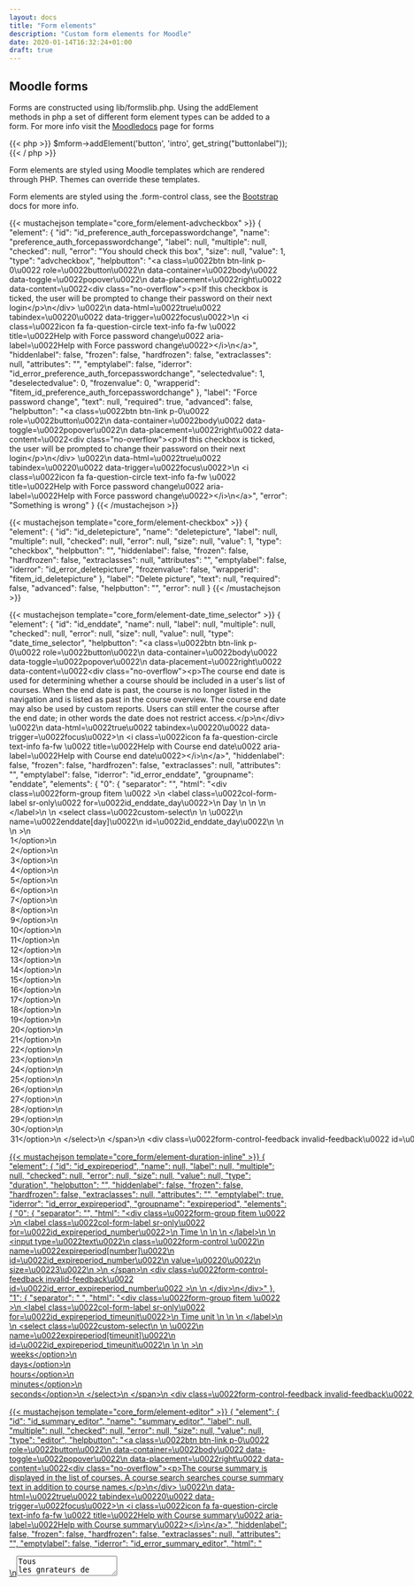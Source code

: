 ```yaml
---
layout: docs
title: "Form elements"
description: "Custom form elements for Moodle"
date: 2020-01-14T16:32:24+01:00
draft: true
---
```


## Moodle forms

Forms are constructed using lib/formslib.php. Using the addElement methods in php a set of different form element types can be added to a form. For more info visit the [Moodledocs](https://docs.moodle.org/dev/lib/formslib.php_Form_Definition) page for forms

{{< php >}}
    $mform->addElement('button', 'intro', get_string("buttonlabel"));
{{< / php >}}

Form elements are styled using Moodle templates which are rendered through PHP. Themes can override these templates.

Form elements are styled using the .form-control class, see the [Bootstrap](/bootstrap-4.3/forms/input-group/) docs for more info.

{{< mustachejson template="core_form/element-advcheckbox" >}}
{
    "element": {
        "id": "id_preference_auth_forcepasswordchange",
        "name": "preference_auth_forcepasswordchange",
        "label": null,
        "multiple": null,
        "checked": null,
        "error": "You should check this box",
        "size": null,
        "value": 1,
        "type": "advcheckbox",
        "helpbutton": "<a class=\u0022btn btn-link p-0\u0022 role=\u0022button\u0022\n    data-container=\u0022body\u0022 data-toggle=\u0022popover\u0022\n    data-placement=\u0022right\u0022 data-content=\u0022&lt;div class=&quot;no-overflow&quot;&gt;&lt;p&gt;If this checkbox is ticked, the user will be prompted to change their password on their next login&lt;\/p&gt;\n&lt;\/div&gt; \u0022\n    data-html=\u0022true\u0022 tabindex=\u00220\u0022 data-trigger=\u0022focus\u0022>\n  <i class=\u0022icon fa fa-question-circle text-info fa-fw \u0022  title=\u0022Help with Force password change\u0022 aria-label=\u0022Help with Force password change\u0022><\/i>\n<\/a>",
        "hiddenlabel": false,
        "frozen": false,
        "hardfrozen": false,
        "extraclasses": null,
        "attributes": "",
        "emptylabel": false,
        "iderror": "id_error_preference_auth_forcepasswordchange",
        "selectedvalue": 1,
        "deselectedvalue": 0,
        "frozenvalue": 0,
        "wrapperid": "fitem_id_preference_auth_forcepasswordchange"
    },
    "label": "Force password change",
    "text": null,
    "required": true,
    "advanced": false,
    "helpbutton": "<a class=\u0022btn btn-link p-0\u0022 role=\u0022button\u0022\n    data-container=\u0022body\u0022 data-toggle=\u0022popover\u0022\n    data-placement=\u0022right\u0022 data-content=\u0022&lt;div class=&quot;no-overflow&quot;&gt;&lt;p&gt;If this checkbox is ticked, the user will be prompted to change their password on their next login&lt;\/p&gt;\n&lt;\/div&gt; \u0022\n    data-html=\u0022true\u0022 tabindex=\u00220\u0022 data-trigger=\u0022focus\u0022>\n  <i class=\u0022icon fa fa-question-circle text-info fa-fw \u0022  title=\u0022Help with Force password change\u0022 aria-label=\u0022Help with Force password change\u0022><\/i>\n<\/a>",
    "error": "Something is wrong"
}
{{< /mustachejson >}}

{{< mustachejson template="core_form/element-checkbox" >}}
{
    "element": {
        "id": "id_deletepicture",
        "name": "deletepicture",
        "label": null,
        "multiple": null,
        "checked": null,
        "error": null,
        "size": null,
        "value": 1,
        "type": "checkbox",
        "helpbutton": "",
        "hiddenlabel": false,
        "frozen": false,
        "hardfrozen": false,
        "extraclasses": null,
        "attributes": "",
        "emptylabel": false,
        "iderror": "id_error_deletepicture",
        "frozenvalue": false,
        "wrapperid": "fitem_id_deletepicture"
    },
    "label": "Delete picture",
    "text": null,
    "required": false,
    "advanced": false,
    "helpbutton": "",
    "error": null
}
{{< /mustachejson >}}

{{< mustachejson template="core_form/element-date_time_selector" >}}
{
    "element": {
        "id": "id_enddate",
        "name": null,
        "label": null,
        "multiple": null,
        "checked": null,
        "error": null,
        "size": null,
        "value": null,
        "type": "date_time_selector",
        "helpbutton": "<a class=\u0022btn btn-link p-0\u0022 role=\u0022button\u0022\n    data-container=\u0022body\u0022 data-toggle=\u0022popover\u0022\n    data-placement=\u0022right\u0022 data-content=\u0022&lt;div class=&quot;no-overflow&quot;&gt;&lt;p&gt;The course end date is used for determining whether a course should be included in a user&#039;s list of courses. When the end date is past, the course is no longer listed in the navigation and is listed as past in the course overview. The course end date may also be used by custom reports. Users can still enter the course after the end date; in other words the date does not restrict access.&lt;\/p&gt;\n&lt;\/div&gt; \u0022\n    data-html=\u0022true\u0022 tabindex=\u00220\u0022 data-trigger=\u0022focus\u0022>\n  <i class=\u0022icon fa fa-question-circle text-info fa-fw \u0022  title=\u0022Help with Course end date\u0022 aria-label=\u0022Help with Course end date\u0022><\/i>\n<\/a>",
        "hiddenlabel": false,
        "frozen": false,
        "hardfrozen": false,
        "extraclasses": null,
        "attributes": "",
        "emptylabel": false,
        "iderror": "id_error_enddate",
        "groupname": "enddate",
        "elements": {
            "0": {
                "separator": "",
                "html": "<div class=\u0022form-group  fitem  \u0022 >\n    <label class=\u0022col-form-label sr-only\u0022 for=\u0022id_enddate_day\u0022>\n        Day \n        \n        \n    <\/label>\n    <span data-fieldtype=\u0022select\u0022>\n    <select class=\u0022custom-select\n                   \n                   \u0022\n        name=\u0022enddate[day]\u0022\n        id=\u0022id_enddate_day\u0022\n        \n        \n         >\n        <option value=\u00221\u0022   >1<\/option>\n        <option value=\u00222\u0022   >2<\/option>\n        <option value=\u00223\u0022   >3<\/option>\n        <option value=\u00224\u0022   >4<\/option>\n        <option value=\u00225\u0022   >5<\/option>\n        <option value=\u00226\u0022   >6<\/option>\n        <option value=\u00227\u0022   >7<\/option>\n        <option value=\u00228\u0022   >8<\/option>\n        <option value=\u00229\u0022   >9<\/option>\n        <option value=\u002210\u0022   >10<\/option>\n        <option value=\u002211\u0022   >11<\/option>\n        <option value=\u002212\u0022   >12<\/option>\n        <option value=\u002213\u0022   >13<\/option>\n        <option value=\u002214\u0022   >14<\/option>\n        <option value=\u002215\u0022   >15<\/option>\n        <option value=\u002216\u0022   >16<\/option>\n        <option value=\u002217\u0022   >17<\/option>\n        <option value=\u002218\u0022   >18<\/option>\n        <option value=\u002219\u0022   >19<\/option>\n        <option value=\u002220\u0022 selected  >20<\/option>\n        <option value=\u002221\u0022   >21<\/option>\n        <option value=\u002222\u0022   >22<\/option>\n        <option value=\u002223\u0022   >23<\/option>\n        <option value=\u002224\u0022   >24<\/option>\n        <option value=\u002225\u0022   >25<\/option>\n        <option value=\u002226\u0022   >26<\/option>\n        <option value=\u002227\u0022   >27<\/option>\n        <option value=\u002228\u0022   >28<\/option>\n        <option value=\u002229\u0022   >29<\/option>\n        <option value=\u002230\u0022   >30<\/option>\n        <option value=\u002231\u0022   >31<\/option>\n    <\/select>\n    <\/span>\n    <div class=\u0022form-control-feedback invalid-feedback\u0022 id=\u0022id_error_enddate_day\u0022 >\n        \n    <\/div>\n<\/div>"
            },
            "1": {
                "separator": "&nbsp;",
                "html": "<div class=\u0022form-group  fitem  \u0022 >\n    <label class=\u0022col-form-label sr-only\u0022 for=\u0022id_enddate_month\u0022>\n        Month \n        \n        \n    <\/label>\n    <span data-fieldtype=\u0022select\u0022>\n    <select class=\u0022custom-select\n                   \n                   \u0022\n        name=\u0022enddate[month]\u0022\n        id=\u0022id_enddate_month\u0022\n        \n        \n         >\n        <option value=\u00221\u0022   >January<\/option>\n        <option value=\u00222\u0022 selected  >February<\/option>\n        <option value=\u00223\u0022   >March<\/option>\n        <option value=\u00224\u0022   >April<\/option>\n        <option value=\u00225\u0022   >May<\/option>\n        <option value=\u00226\u0022   >June<\/option>\n        <option value=\u00227\u0022   >July<\/option>\n        <option value=\u00228\u0022   >August<\/option>\n        <option value=\u00229\u0022   >September<\/option>\n        <option value=\u002210\u0022   >October<\/option>\n        <option value=\u002211\u0022   >November<\/option>\n        <option value=\u002212\u0022   >December<\/option>\n    <\/select>\n    <\/span>\n    <div class=\u0022form-control-feedback invalid-feedback\u0022 id=\u0022id_error_enddate_month\u0022 >\n        \n    <\/div>\n<\/div>"
            },
            "2": {
                "separator": "&nbsp;",
                "html": "<div class=\u0022form-group  fitem  \u0022 >\n    <label class=\u0022col-form-label sr-only\u0022 for=\u0022id_enddate_year\u0022>\n        Year \n        \n        \n    <\/label>\n    <span data-fieldtype=\u0022select\u0022>\n    <select class=\u0022custom-select\n                   \n                   \u0022\n        name=\u0022enddate[year]\u0022\n        id=\u0022id_enddate_year\u0022\n        \n        \n         >\n        <option value=\u00221900\u0022   >1900<\/option>\n        <option value=\u00221901\u0022   >1901<\/option>\n        <option value=\u00221902\u0022   >1902<\/option>\n        <option value=\u00221903\u0022   >1903<\/option>\n        <option value=\u00221904\u0022   >1904<\/option>\n        <option value=\u00221905\u0022   >1905<\/option>\n        <option value=\u00221906\u0022   >1906<\/option>\n        <option value=\u00221907\u0022   >1907<\/option>\n        <option value=\u00221908\u0022   >1908<\/option>\n        <option value=\u00221909\u0022   >1909<\/option>\n        <option value=\u00221910\u0022   >1910<\/option>\n        <option value=\u00221911\u0022   >1911<\/option>\n        <option value=\u00221912\u0022   >1912<\/option>\n        <option value=\u00221913\u0022   >1913<\/option>\n        <option value=\u00221914\u0022   >1914<\/option>\n        <option value=\u00221915\u0022   >1915<\/option>\n        <option value=\u00221916\u0022   >1916<\/option>\n        <option value=\u00221917\u0022   >1917<\/option>\n        <option value=\u00221918\u0022   >1918<\/option>\n        <option value=\u00221919\u0022   >1919<\/option>\n        <option value=\u00221920\u0022   >1920<\/option>\n        <option value=\u00221921\u0022   >1921<\/option>\n        <option value=\u00221922\u0022   >1922<\/option>\n        <option value=\u00221923\u0022   >1923<\/option>\n        <option value=\u00221924\u0022   >1924<\/option>\n        <option value=\u00221925\u0022   >1925<\/option>\n        <option value=\u00221926\u0022   >1926<\/option>\n        <option value=\u00221927\u0022   >1927<\/option>\n        <option value=\u00221928\u0022   >1928<\/option>\n        <option value=\u00221929\u0022   >1929<\/option>\n        <option value=\u00221930\u0022   >1930<\/option>\n        <option value=\u00221931\u0022   >1931<\/option>\n        <option value=\u00221932\u0022   >1932<\/option>\n        <option value=\u00221933\u0022   >1933<\/option>\n        <option value=\u00221934\u0022   >1934<\/option>\n        <option value=\u00221935\u0022   >1935<\/option>\n        <option value=\u00221936\u0022   >1936<\/option>\n        <option value=\u00221937\u0022   >1937<\/option>\n        <option value=\u00221938\u0022   >1938<\/option>\n        <option value=\u00221939\u0022   >1939<\/option>\n        <option value=\u00221940\u0022   >1940<\/option>\n        <option value=\u00221941\u0022   >1941<\/option>\n        <option value=\u00221942\u0022   >1942<\/option>\n        <option value=\u00221943\u0022   >1943<\/option>\n        <option value=\u00221944\u0022   >1944<\/option>\n        <option value=\u00221945\u0022   >1945<\/option>\n        <option value=\u00221946\u0022   >1946<\/option>\n        <option value=\u00221947\u0022   >1947<\/option>\n        <option value=\u00221948\u0022   >1948<\/option>\n        <option value=\u00221949\u0022   >1949<\/option>\n        <option value=\u00221950\u0022   >1950<\/option>\n        <option value=\u00221951\u0022   >1951<\/option>\n        <option value=\u00221952\u0022   >1952<\/option>\n        <option value=\u00221953\u0022   >1953<\/option>\n        <option value=\u00221954\u0022   >1954<\/option>\n        <option value=\u00221955\u0022   >1955<\/option>\n        <option value=\u00221956\u0022   >1956<\/option>\n        <option value=\u00221957\u0022   >1957<\/option>\n        <option value=\u00221958\u0022   >1958<\/option>\n        <option value=\u00221959\u0022   >1959<\/option>\n        <option value=\u00221960\u0022   >1960<\/option>\n        <option value=\u00221961\u0022   >1961<\/option>\n        <option value=\u00221962\u0022   >1962<\/option>\n        <option value=\u00221963\u0022   >1963<\/option>\n        <option value=\u00221964\u0022   >1964<\/option>\n        <option value=\u00221965\u0022   >1965<\/option>\n        <option value=\u00221966\u0022   >1966<\/option>\n        <option value=\u00221967\u0022   >1967<\/option>\n        <option value=\u00221968\u0022   >1968<\/option>\n        <option value=\u00221969\u0022   >1969<\/option>\n        <option value=\u00221970\u0022   >1970<\/option>\n        <option value=\u00221971\u0022   >1971<\/option>\n        <option value=\u00221972\u0022   >1972<\/option>\n        <option value=\u00221973\u0022   >1973<\/option>\n        <option value=\u00221974\u0022   >1974<\/option>\n        <option value=\u00221975\u0022   >1975<\/option>\n        <option value=\u00221976\u0022   >1976<\/option>\n        <option value=\u00221977\u0022   >1977<\/option>\n        <option value=\u00221978\u0022   >1978<\/option>\n        <option value=\u00221979\u0022   >1979<\/option>\n        <option value=\u00221980\u0022   >1980<\/option>\n        <option value=\u00221981\u0022   >1981<\/option>\n        <option value=\u00221982\u0022   >1982<\/option>\n        <option value=\u00221983\u0022   >1983<\/option>\n        <option value=\u00221984\u0022   >1984<\/option>\n        <option value=\u00221985\u0022   >1985<\/option>\n        <option value=\u00221986\u0022   >1986<\/option>\n        <option value=\u00221987\u0022   >1987<\/option>\n        <option value=\u00221988\u0022   >1988<\/option>\n        <option value=\u00221989\u0022   >1989<\/option>\n        <option value=\u00221990\u0022   >1990<\/option>\n        <option value=\u00221991\u0022   >1991<\/option>\n        <option value=\u00221992\u0022   >1992<\/option>\n        <option value=\u00221993\u0022   >1993<\/option>\n        <option value=\u00221994\u0022   >1994<\/option>\n        <option value=\u00221995\u0022   >1995<\/option>\n        <option value=\u00221996\u0022   >1996<\/option>\n        <option value=\u00221997\u0022   >1997<\/option>\n        <option value=\u00221998\u0022   >1998<\/option>\n        <option value=\u00221999\u0022   >1999<\/option>\n        <option value=\u00222000\u0022   >2000<\/option>\n        <option value=\u00222001\u0022   >2001<\/option>\n        <option value=\u00222002\u0022   >2002<\/option>\n        <option value=\u00222003\u0022   >2003<\/option>\n        <option value=\u00222004\u0022   >2004<\/option>\n        <option value=\u00222005\u0022   >2005<\/option>\n        <option value=\u00222006\u0022   >2006<\/option>\n        <option value=\u00222007\u0022   >2007<\/option>\n        <option value=\u00222008\u0022   >2008<\/option>\n        <option value=\u00222009\u0022   >2009<\/option>\n        <option value=\u00222010\u0022   >2010<\/option>\n        <option value=\u00222011\u0022   >2011<\/option>\n        <option value=\u00222012\u0022   >2012<\/option>\n        <option value=\u00222013\u0022   >2013<\/option>\n        <option value=\u00222014\u0022   >2014<\/option>\n        <option value=\u00222015\u0022   >2015<\/option>\n        <option value=\u00222016\u0022   >2016<\/option>\n        <option value=\u00222017\u0022   >2017<\/option>\n        <option value=\u00222018\u0022   >2018<\/option>\n        <option value=\u00222019\u0022   >2019<\/option>\n        <option value=\u00222020\u0022 selected  >2020<\/option>\n        <option value=\u00222021\u0022   >2021<\/option>\n        <option value=\u00222022\u0022   >2022<\/option>\n        <option value=\u00222023\u0022   >2023<\/option>\n        <option value=\u00222024\u0022   >2024<\/option>\n        <option value=\u00222025\u0022   >2025<\/option>\n        <option value=\u00222026\u0022   >2026<\/option>\n        <option value=\u00222027\u0022   >2027<\/option>\n        <option value=\u00222028\u0022   >2028<\/option>\n        <option value=\u00222029\u0022   >2029<\/option>\n        <option value=\u00222030\u0022   >2030<\/option>\n        <option value=\u00222031\u0022   >2031<\/option>\n        <option value=\u00222032\u0022   >2032<\/option>\n        <option value=\u00222033\u0022   >2033<\/option>\n        <option value=\u00222034\u0022   >2034<\/option>\n        <option value=\u00222035\u0022   >2035<\/option>\n        <option value=\u00222036\u0022   >2036<\/option>\n        <option value=\u00222037\u0022   >2037<\/option>\n        <option value=\u00222038\u0022   >2038<\/option>\n        <option value=\u00222039\u0022   >2039<\/option>\n        <option value=\u00222040\u0022   >2040<\/option>\n        <option value=\u00222041\u0022   >2041<\/option>\n        <option value=\u00222042\u0022   >2042<\/option>\n        <option value=\u00222043\u0022   >2043<\/option>\n        <option value=\u00222044\u0022   >2044<\/option>\n        <option value=\u00222045\u0022   >2045<\/option>\n        <option value=\u00222046\u0022   >2046<\/option>\n        <option value=\u00222047\u0022   >2047<\/option>\n        <option value=\u00222048\u0022   >2048<\/option>\n        <option value=\u00222049\u0022   >2049<\/option>\n        <option value=\u00222050\u0022   >2050<\/option>\n    <\/select>\n    <\/span>\n    <div class=\u0022form-control-feedback invalid-feedback\u0022 id=\u0022id_error_enddate_year\u0022 >\n        \n    <\/div>\n<\/div>"
            },
            "3": {
                "separator": "&nbsp;",
                "html": "<div class=\u0022form-group  fitem  \u0022 >\n    <label class=\u0022col-form-label sr-only\u0022 for=\u0022id_enddate_hour\u0022>\n        Hour \n        \n        \n    <\/label>\n    <span data-fieldtype=\u0022select\u0022>\n    <select class=\u0022custom-select\n                   \n                   \u0022\n        name=\u0022enddate[hour]\u0022\n        id=\u0022id_enddate_hour\u0022\n        \n        \n         >\n        <option value=\u00220\u0022   >00<\/option>\n        <option value=\u00221\u0022   >01<\/option>\n        <option value=\u00222\u0022   >02<\/option>\n        <option value=\u00223\u0022   >03<\/option>\n        <option value=\u00224\u0022   >04<\/option>\n        <option value=\u00225\u0022   >05<\/option>\n        <option value=\u00226\u0022   >06<\/option>\n        <option value=\u00227\u0022   >07<\/option>\n        <option value=\u00228\u0022   >08<\/option>\n        <option value=\u00229\u0022   >09<\/option>\n        <option value=\u002210\u0022 selected  >10<\/option>\n        <option value=\u002211\u0022   >11<\/option>\n        <option value=\u002212\u0022   >12<\/option>\n        <option value=\u002213\u0022   >13<\/option>\n        <option value=\u002214\u0022   >14<\/option>\n        <option value=\u002215\u0022   >15<\/option>\n        <option value=\u002216\u0022   >16<\/option>\n        <option value=\u002217\u0022   >17<\/option>\n        <option value=\u002218\u0022   >18<\/option>\n        <option value=\u002219\u0022   >19<\/option>\n        <option value=\u002220\u0022   >20<\/option>\n        <option value=\u002221\u0022   >21<\/option>\n        <option value=\u002222\u0022   >22<\/option>\n        <option value=\u002223\u0022   >23<\/option>\n    <\/select>\n    <\/span>\n    <div class=\u0022form-control-feedback invalid-feedback\u0022 id=\u0022id_error_enddate_hour\u0022 >\n        \n    <\/div>\n<\/div>"
            },
            "4": {
                "separator": "&nbsp;",
                "html": "<div class=\u0022form-group  fitem  \u0022 >\n    <label class=\u0022col-form-label sr-only\u0022 for=\u0022id_enddate_minute\u0022>\n        Minute \n        \n        \n    <\/label>\n    <span data-fieldtype=\u0022select\u0022>\n    <select class=\u0022custom-select\n                   \n                   \u0022\n        name=\u0022enddate[minute]\u0022\n        id=\u0022id_enddate_minute\u0022\n        \n        \n         >\n        <option value=\u00220\u0022   >00<\/option>\n        <option value=\u00221\u0022   >01<\/option>\n        <option value=\u00222\u0022   >02<\/option>\n        <option value=\u00223\u0022   >03<\/option>\n        <option value=\u00224\u0022   >04<\/option>\n        <option value=\u00225\u0022   >05<\/option>\n        <option value=\u00226\u0022   >06<\/option>\n        <option value=\u00227\u0022   >07<\/option>\n        <option value=\u00228\u0022   >08<\/option>\n        <option value=\u00229\u0022 selected  >09<\/option>\n        <option value=\u002210\u0022   >10<\/option>\n        <option value=\u002211\u0022   >11<\/option>\n        <option value=\u002212\u0022   >12<\/option>\n        <option value=\u002213\u0022   >13<\/option>\n        <option value=\u002214\u0022   >14<\/option>\n        <option value=\u002215\u0022   >15<\/option>\n        <option value=\u002216\u0022   >16<\/option>\n        <option value=\u002217\u0022   >17<\/option>\n        <option value=\u002218\u0022   >18<\/option>\n        <option value=\u002219\u0022   >19<\/option>\n        <option value=\u002220\u0022   >20<\/option>\n        <option value=\u002221\u0022   >21<\/option>\n        <option value=\u002222\u0022   >22<\/option>\n        <option value=\u002223\u0022   >23<\/option>\n        <option value=\u002224\u0022   >24<\/option>\n        <option value=\u002225\u0022   >25<\/option>\n        <option value=\u002226\u0022   >26<\/option>\n        <option value=\u002227\u0022   >27<\/option>\n        <option value=\u002228\u0022   >28<\/option>\n        <option value=\u002229\u0022   >29<\/option>\n        <option value=\u002230\u0022   >30<\/option>\n        <option value=\u002231\u0022   >31<\/option>\n        <option value=\u002232\u0022   >32<\/option>\n        <option value=\u002233\u0022   >33<\/option>\n        <option value=\u002234\u0022   >34<\/option>\n        <option value=\u002235\u0022   >35<\/option>\n        <option value=\u002236\u0022   >36<\/option>\n        <option value=\u002237\u0022   >37<\/option>\n        <option value=\u002238\u0022   >38<\/option>\n        <option value=\u002239\u0022   >39<\/option>\n        <option value=\u002240\u0022   >40<\/option>\n        <option value=\u002241\u0022   >41<\/option>\n        <option value=\u002242\u0022   >42<\/option>\n        <option value=\u002243\u0022   >43<\/option>\n        <option value=\u002244\u0022   >44<\/option>\n        <option value=\u002245\u0022   >45<\/option>\n        <option value=\u002246\u0022   >46<\/option>\n        <option value=\u002247\u0022   >47<\/option>\n        <option value=\u002248\u0022   >48<\/option>\n        <option value=\u002249\u0022   >49<\/option>\n        <option value=\u002250\u0022   >50<\/option>\n        <option value=\u002251\u0022   >51<\/option>\n        <option value=\u002252\u0022   >52<\/option>\n        <option value=\u002253\u0022   >53<\/option>\n        <option value=\u002254\u0022   >54<\/option>\n        <option value=\u002255\u0022   >55<\/option>\n        <option value=\u002256\u0022   >56<\/option>\n        <option value=\u002257\u0022   >57<\/option>\n        <option value=\u002258\u0022   >58<\/option>\n        <option value=\u002259\u0022   >59<\/option>\n    <\/select>\n    <\/span>\n    <div class=\u0022form-control-feedback invalid-feedback\u0022 id=\u0022id_error_enddate_minute\u0022 >\n        \n    <\/div>\n<\/div>"
            },
            "5": {
                "separator": "&nbsp;",
                "html": "<a class=\u0022visibleifjs\u0022 name=\u0022enddate[calendar]\u0022 href=\u0022#\u0022 id=\u0022id_enddate_calendar\u0022><i class=\u0022icon fa fa-calendar fa-fw \u0022  title=\u0022Calendar\u0022 aria-label=\u0022Calendar\u0022><\/i><\/a>"
            },
            "6": {
                "separator": "&nbsp;",
                "html": "<label class=\u0022form-check  fitem  \u0022>\n<input type=\u0022checkbox\u0022 name=\u0022enddate[enabled]\u0022 class=\u0022form-check-input \u0022\n    id=\u0022id_enddate_enabled\u0022\n        value=\u00221\u0022\n    checked\n    size=\u0022\u0022\n     >\n    Enable\n<\/label>\n\n<span class=\u0022form-control-feedback invalid-feedback\u0022 id=\u0022id_error_enddate_enabled\u0022 >\n    \n<\/span>"
            }
        },
        "wrapperid": "fitem_id_enddate"
    },
    "label": "Course end date",
    "text": "",
    "required": false,
    "advanced": false,
    "helpbutton": "<a class=\u0022btn btn-link p-0\u0022 role=\u0022button\u0022\n    data-container=\u0022body\u0022 data-toggle=\u0022popover\u0022\n    data-placement=\u0022right\u0022 data-content=\u0022&lt;div class=&quot;no-overflow&quot;&gt;&lt;p&gt;The course end date is used for determining whether a course should be included in a user&#039;s list of courses. When the end date is past, the course is no longer listed in the navigation and is listed as past in the course overview. The course end date may also be used by custom reports. Users can still enter the course after the end date; in other words the date does not restrict access.&lt;\/p&gt;\n&lt;\/div&gt; \u0022\n    data-html=\u0022true\u0022 tabindex=\u00220\u0022 data-trigger=\u0022focus\u0022>\n  <i class=\u0022icon fa fa-question-circle text-info fa-fw \u0022  title=\u0022Help with Course end date\u0022 aria-label=\u0022Help with Course end date\u0022><\/i>\n<\/a>",
    "error": null
}
{{< /mustachejson >}}

{{< mustachejson template="core_form/element-duration-inline" >}}
{
    "element": {
        "id": "id_expireperiod",
        "name": null,
        "label": null,
        "multiple": null,
        "checked": null,
        "error": null,
        "size": null,
        "value": null,
        "type": "duration",
        "helpbutton": "",
        "hiddenlabel": false,
        "frozen": false,
        "hardfrozen": false,
        "extraclasses": null,
        "attributes": "",
        "emptylabel": true,
        "iderror": "id_error_expireperiod",
        "groupname": "expireperiod",
        "elements": {
            "0": {
                "separator": "",
                "html": "<div class=\u0022form-group  fitem  \u0022 >\n    <label class=\u0022col-form-label sr-only\u0022 for=\u0022id_expireperiod_number\u0022>\n        Time \n        \n        \n    <\/label>\n    <span data-fieldtype=\u0022text\u0022>\n    <input type=\u0022text\u0022\n            class=\u0022form-control \u0022\n            name=\u0022expireperiod[number]\u0022\n            id=\u0022id_expireperiod_number\u0022\n            value=\u00220\u0022\n            size=\u00223\u0022\n            >\n    <\/span>\n    <div class=\u0022form-control-feedback invalid-feedback\u0022 id=\u0022id_error_expireperiod_number\u0022 >\n        \n    <\/div>\n<\/div>"
            },
            "1": {
                "separator": "&nbsp;",
                "html": "<div class=\u0022form-group  fitem  \u0022 >\n    <label class=\u0022col-form-label sr-only\u0022 for=\u0022id_expireperiod_timeunit\u0022>\n        Time unit \n        \n        \n    <\/label>\n    <span data-fieldtype=\u0022select\u0022>\n    <select class=\u0022custom-select\n                   \n                   \u0022\n        name=\u0022expireperiod[timeunit]\u0022\n        id=\u0022id_expireperiod_timeunit\u0022\n        \n        \n         >\n        <option value=\u0022604800\u0022   >weeks<\/option>\n        <option value=\u002286400\u0022 selected  >days<\/option>\n        <option value=\u00223600\u0022   >hours<\/option>\n        <option value=\u002260\u0022   >minutes<\/option>\n        <option value=\u00221\u0022   >seconds<\/option>\n    <\/select>\n    <\/span>\n    <div class=\u0022form-control-feedback invalid-feedback\u0022 id=\u0022id_error_expireperiod_timeunit\u0022 >\n        \n    <\/div>\n<\/div>"
            }
        },
        "wrapperid": "fitem_id_expireperiod"
    },
    "label": "",
    "text": "",
    "required": false,
    "advanced": false,
    "helpbutton": "",
    "error": ""
}
{{< /mustachejson >}}

{{< mustachejson template="core_form/element-editor" >}}
{
    "element": {
        "id": "id_summary_editor",
        "name": "summary_editor",
        "label": null,
        "multiple": null,
        "checked": null,
        "error": null,
        "size": null,
        "value": null,
        "type": "editor",
        "helpbutton": "<a class=\u0022btn btn-link p-0\u0022 role=\u0022button\u0022\n    data-container=\u0022body\u0022 data-toggle=\u0022popover\u0022\n    data-placement=\u0022right\u0022 data-content=\u0022&lt;div class=&quot;no-overflow&quot;&gt;&lt;p&gt;The course summary is displayed in the list of courses. A course search searches course summary text in addition to course names.&lt;\/p&gt;\n&lt;\/div&gt; \u0022\n    data-html=\u0022true\u0022 tabindex=\u00220\u0022 data-trigger=\u0022focus\u0022>\n  <i class=\u0022icon fa fa-question-circle text-info fa-fw \u0022  title=\u0022Help with Course summary\u0022 aria-label=\u0022Help with Course summary\u0022><\/i>\n<\/a>",
        "hiddenlabel": false,
        "frozen": false,
        "hardfrozen": false,
        "extraclasses": null,
        "attributes": "",
        "emptylabel": false,
        "iderror": "id_error_summary_editor",
        "html": "<div><div>\n<textarea id=\u0022id_summary_editor\u0022 name=\u0022summary_editor[text]\u0022 class=\u0022form-control\u0022 rows=\u002215\u0022 cols=\u002280\u0022 spellcheck=\u0022true\u0022 >Tous les gnrateurs de Lorem Ipsum sur Internet tendent  reproduire le mme extrait sans fin, ce qui fait de lipsum.com le seul vrai gnrateur de Lorem Ipsum. Iil utilise un dictionnaire de plus de 200 mots latins, en combinaison de plusieurs structures de phrases, pour gnrer un Lorem Ipsum irrprochable. Le Lorem Ipsum ainsi obtenu ne contient aucune rptition, ni ne contient des mots farfelus, ou des touches d&#039;humour.<\/textarea>\n<\/div>\n<div>\n        <select name=\u0022summary_editor[format]\u0022 id=\u0022menusummary_editorformat\u0022 class=\u0022custom-select\u0022>\n            <option value=\u00221\u0022 >HTML format<\/option>\n            <option value=\u00220\u0022 selected>Moodle auto-format<\/option>\n            <option value=\u00222\u0022 >Plain text format<\/option>\n            <option value=\u00224\u0022 >Markdown format<\/option>\n        <\/select>\n<\/div><input type=\u0022hidden\u0022 name=\u0022summary_editor[itemid]\u0022 value=\u0022420626935\u0022 \/><noscript><div><object type='text\/html' data='http:\/\/localhost:8888\/moodle\/repository\/draftfiles_manager.php?action=browse&amp;env=editor&amp;itemid=420626935&amp;subdirs=0&amp;maxbytes=0&amp;areamaxbytes=-1&amp;maxfiles=-1&amp;ctx_id=74&amp;course=16&amp;sesskey=QreNAkRt1t' height='160' width='600' style='border:1px solid #000'><\/object><\/div><\/noscript><\/div>",
        "wrapperid": "fitem_id_summary_editor"
    },
    "label": "Course summary",
    "text": "",
    "required": false,
    "advanced": false,
    "helpbutton": "<a class=\u0022btn btn-link p-0\u0022 role=\u0022button\u0022\n    data-container=\u0022body\u0022 data-toggle=\u0022popover\u0022\n    data-placement=\u0022right\u0022 data-content=\u0022&lt;div class=&quot;no-overflow&quot;&gt;&lt;p&gt;The course summary is displayed in the list of courses. A course search searches course summary text in addition to course names.&lt;\/p&gt;\n&lt;\/div&gt; \u0022\n    data-html=\u0022true\u0022 tabindex=\u00220\u0022 data-trigger=\u0022focus\u0022>\n  <i class=\u0022icon fa fa-question-circle text-info fa-fw \u0022  title=\u0022Help with Course summary\u0022 aria-label=\u0022Help with Course summary\u0022><\/i>\n<\/a>",
    "error": null
}
{{< /mustachejson >}}

{{< mustachejson template="core_form/element-filemanager" >}}
{
    "element": {
        "id": "id_overviewfiles_filemanager",
        "name": "overviewfiles_filemanager",
        "label": null,
        "multiple": null,
        "checked": null,
        "error": null,
        "size": null,
        "value": 993598308,
        "type": "filemanager",
        "helpbutton": "<a class=\u0022btn btn-link p-0\u0022 role=\u0022button\u0022\n    data-container=\u0022body\u0022 data-toggle=\u0022popover\u0022\n    data-placement=\u0022right\u0022 data-content=\u0022&lt;div class=&quot;no-overflow&quot;&gt;&lt;p&gt;The course image is displayed in the course overview on the Dashboard. Additional accepted file types and more than one file may be enabled by a site administrator. If so, these files will be displayed next to the course summary on the list of courses page.&lt;\/p&gt;\n&lt;\/div&gt; \u0022\n    data-html=\u0022true\u0022 tabindex=\u00220\u0022 data-trigger=\u0022focus\u0022>\n  <i class=\u0022icon fa fa-question-circle text-info fa-fw \u0022  title=\u0022Help with Course image\u0022 aria-label=\u0022Help with Course image\u0022><\/i>\n<\/a>",
        "hiddenlabel": false,
        "frozen": false,
        "hardfrozen": false,
        "extraclasses": null,
        "attributes": "",
        "emptylabel": false,
        "iderror": "id_error_overviewfiles_filemanager",
        "html": "<div id=\u0022filemanager-5e429b43d581d\u0022 class=\u0022filemanager w-100 fm-loading\u0022>\n    <div class=\u0022fp-restrictions\u0022>\n        <span>Maximum file size: Unlimited, maximum number of files: 1<\/span>\n        <span class=\u0022dnduploadnotsupported-message\u0022> - drag and drop not supported<a class=\u0022btn btn-link p-0\u0022 role=\u0022button\u0022\n    data-container=\u0022body\u0022 data-toggle=\u0022popover\u0022\n    data-placement=\u0022right\u0022 data-content=\u0022&lt;div class=&quot;no-overflow&quot;&gt;&lt;p&gt;If there are multiple files in the folder, the main file is the one that appears on the view page. Other files such as images or videos may be embedded in it. In filemanager the main file is indicated with a title in bold.&lt;\/p&gt;\n&lt;\/div&gt; \u0022\n    data-html=\u0022true\u0022 tabindex=\u00220\u0022 data-trigger=\u0022focus\u0022>\n  <i class=\u0022icon fa fa-question-circle text-info fa-fw \u0022  title=\u0022Help with Set main file\u0022 aria-label=\u0022Help with Set main file\u0022><\/i>\n<\/a><\/span>\n    <\/div>\n    <div class=\u0022fp-navbar bg-faded card mb-0\u0022>\n        <div class=\u0022filemanager-toolbar icon-no-spacing\u0022>\n            <div class=\u0022fp-toolbar\u0022>\n                <div class=\u0022fp-btn-add\u0022>\n                    <a role=\u0022button\u0022 title=\u0022Add...\u0022 class=\u0022btn btn-secondary btn-sm\u0022 href=\u0022#\u0022>\n                        <i class=\u0022icon fa fa-file-o fa-fw \u0022 aria-hidden=\u0022true\u0022  ><\/i>\n                    <\/a>\n                <\/div>\n                <div class=\u0022fp-btn-mkdir\u0022>\n                    <a role=\u0022button\u0022 title=\u0022Create folder\u0022 class=\u0022btn btn-secondary btn-sm\u0022 href=\u0022#\u0022>\n                        <i class=\u0022icon fa fa-folder-o fa-fw \u0022 aria-hidden=\u0022true\u0022  ><\/i>\n                    <\/a>\n                <\/div>\n                <div class=\u0022fp-btn-download\u0022>\n                    <a role=\u0022button\u0022 title=\u0022Download all\u0022 class=\u0022btn btn-secondary btn-sm\u0022 href=\u0022#\u0022>\n                        <i class=\u0022icon fa fa-download fa-fw \u0022 aria-hidden=\u0022true\u0022  ><\/i>\n                    <\/a>\n                <\/div>\n                <span class=\u0022fp-img-downloading\u0022>\n                    <span class=\u0022sr-only\u0022>Loading...<\/span>\n                    <i class=\u0022icon fa fa-circle-o-notch fa-spin fa-fw \u0022 aria-hidden=\u0022true\u0022  ><\/i>\n                <\/span>\n            <\/div>\n            <div class=\u0022fp-viewbar btn-group float-sm-right\u0022>\n                <a title=\u0022Display folder with file icons\u0022 class=\u0022fp-vb-icons btn btn-secondary btn-sm\u0022 href=\u0022#\u0022>\n                    <i class=\u0022icon fa fa-th fa-fw \u0022 aria-hidden=\u0022true\u0022  ><\/i>\n                <\/a>\n                <a title=\u0022Display folder with file details\u0022 class=\u0022fp-vb-details btn btn-secondary btn-sm\u0022 href=\u0022#\u0022>\n                    <i class=\u0022icon fa fa-list fa-fw \u0022 aria-hidden=\u0022true\u0022  ><\/i>\n                <\/a>\n                <a title=\u0022Display folder as file tree\u0022 class=\u0022fp-vb-tree btn btn-secondary btn-sm\u0022 href=\u0022#\u0022>\n                    <i class=\u0022icon fa fa-folder fa-fw \u0022 aria-hidden=\u0022true\u0022  ><\/i>\n                <\/a>\n            <\/div>\n        <\/div>\n        <div class=\u0022fp-pathbar\u0022>\n            <span class=\u0022fp-path-folder\u0022><a class=\u0022fp-path-folder-name\u0022 href=\u0022#\u0022><\/a><\/span>\n        <\/div>\n    <\/div>\n    <div class=\u0022filemanager-loading mdl-align\u0022><i class=\u0022icon fa fa-circle-o-notch fa-spin fa-fw \u0022 aria-hidden=\u0022true\u0022  ><\/i><span class=\u0022sr-only\u0022>Loading...<\/span><\/div>\n    <div class=\u0022filemanager-container card\u0022 >\n        <div class=\u0022fm-content-wrapper\u0022>\n            <div class=\u0022fp-content\u0022><\/div>\n            <div class=\u0022fm-empty-container\u0022>\n                <div class=\u0022dndupload-message\u0022>You can drag and drop files here to add them.<br\/><div class=\u0022dndupload-arrow\u0022><\/div><\/div>\n            <\/div>\n            <div class=\u0022dndupload-target\u0022>Drop files here to upload<br\/><div class=\u0022dndupload-arrow\u0022><\/div><\/div>\n            <div class=\u0022dndupload-progressbars\u0022><\/div>\n            <div class=\u0022dndupload-uploadinprogress\u0022><i class=\u0022icon fa fa-circle-o-notch fa-spin fa-fw \u0022 aria-hidden=\u0022true\u0022  ><\/i><span class=\u0022sr-only\u0022>Loading...<\/span><\/div>\n        <\/div>\n        <div class=\u0022filemanager-updating\u0022><i class=\u0022icon fa fa-circle-o-notch fa-spin fa-fw \u0022 aria-hidden=\u0022true\u0022  ><\/i><span class=\u0022sr-only\u0022>Loading...<\/span><\/div>\n    <\/div>\n<\/div><noscript><div><object type='text\/html' data='http:\/\/localhost:8888\/moodle\/repository\/draftfiles_manager.php?env=filemanager&amp;action=browse&amp;itemid=993598308&amp;subdirs=0&amp;maxbytes=-1&amp;areamaxbytes=-1&amp;maxfiles=1&amp;ctx_id=74&amp;course=16&amp;sesskey=QreNAkRt1t' height='160' width='600' style='border:1px solid #000'><\/object><\/div><\/noscript><input value=\u0022993598308\u0022 name=\u0022overviewfiles_filemanager\u0022 type=\u0022hidden\u0022 id=\u0022id_overviewfiles_filemanager\u0022 \/><p>Accepted file types:<\/p><div class=\u0022form-filetypes-descriptions w-100\u0022>\n    <ul class=\u0022list-unstyled unstyled\u0022>\n        <li>Image (GIF) <small class=\u0022text-muted muted\u0022>.gif<\/small><\/li>\n        <li>Image (JPEG) <small class=\u0022text-muted muted\u0022>.jpg<\/small><\/li>\n        <li>Image (PNG) <small class=\u0022text-muted muted\u0022>.png<\/small><\/li>\n    <\/ul>\n<\/div>",
        "wrapperid": "fitem_id_overviewfiles_filemanager"
    },
    "label": "Course image",
    "text": "",
    "required": false,
    "advanced": false,
    "helpbutton": "<a class=\u0022btn btn-link p-0\u0022 role=\u0022button\u0022\n    data-container=\u0022body\u0022 data-toggle=\u0022popover\u0022\n    data-placement=\u0022right\u0022 data-content=\u0022&lt;div class=&quot;no-overflow&quot;&gt;&lt;p&gt;The course image is displayed in the course overview on the Dashboard. Additional accepted file types and more than one file may be enabled by a site administrator. If so, these files will be displayed next to the course summary on the list of courses page.&lt;\/p&gt;\n&lt;\/div&gt; \u0022\n    data-html=\u0022true\u0022 tabindex=\u00220\u0022 data-trigger=\u0022focus\u0022>\n  <i class=\u0022icon fa fa-question-circle text-info fa-fw \u0022  title=\u0022Help with Course image\u0022 aria-label=\u0022Help with Course image\u0022><\/i>\n<\/a>",
    "error": null
}
{{< /mustachejson >}}

{{< mustachejson template="core_form/element-filepicker" >}}
{
    "element": {
        "id": "id_h5ppackage",
        "name": "h5ppackage",
        "label": null,
        "multiple": null,
        "checked": null,
        "error": null,
        "size": null,
        "value": null,
        "type": "filepicker",
        "helpbutton": "<a class=\u0022btn btn-link p-0\u0022 role=\u0022button\u0022\n    data-container=\u0022body\u0022 data-toggle=\u0022popover\u0022\n    data-placement=\u0022right\u0022 data-content=\u0022&lt;div class=&quot;no-overflow&quot;&gt;&lt;p&gt;An H5P content type is a file with an H5P or ZIP extension containing all libraries required to display the content.&lt;\/p&gt;\n&lt;\/div&gt; \u0022\n    data-html=\u0022true\u0022 tabindex=\u00220\u0022 data-trigger=\u0022focus\u0022>\n  <i class=\u0022icon fa fa-question-circle text-info fa-fw \u0022  title=\u0022Help with H5P content type\u0022 aria-label=\u0022Help with H5P content type\u0022><\/i>\n<\/a>",
        "hiddenlabel": false,
        "frozen": false,
        "hardfrozen": false,
        "extraclasses": null,
        "attributes": "",
        "emptylabel": false,
        "iderror": "id_error_h5ppackage",
        "html": "<div class=\u0022filemanager-loading mdl-align\u0022 id='filepicker-loading-5e429b52655b6'>\n<i class=\u0022icon fa fa-circle-o-notch fa-spin fa-fw \u0022  title=\u0022Loading...\u0022 aria-label=\u0022Loading...\u0022><\/i>\n<\/div>\n<div id=\u0022filepicker-wrapper-5e429b52655b6\u0022 class=\u0022mdl-left w-100\u0022 style=\u0022display:none\u0022>\n    <div>\n        <input type=\u0022button\u0022 class=\u0022btn btn-secondary fp-btn-choose\u0022 id=\u0022filepicker-button-5e429b52655b6\u0022 value=\u0022Choose a file...\u0022 name=\u0022h5ppackagechoose\u0022\/>\n        <span>  <\/span>\n    <\/div>    <div id=\u0022file_info_5e429b52655b6\u0022 class=\u0022mdl-left filepicker-filelist\u0022 style=\u0022position: relative\u0022>\n    <div class=\u0022filepicker-filename\u0022>\n        <div class=\u0022filepicker-container\u0022><div class=\u0022dndupload-message\u0022>You can drag and drop files here to add them. <br\/><div class=\u0022dndupload-arrow\u0022><\/div><\/div><\/div>\n        <div class=\u0022dndupload-progressbars\u0022><\/div>\n    <\/div>\n    <div><div class=\u0022dndupload-target\u0022>Drop files here to upload<br\/><div class=\u0022dndupload-arrow\u0022><\/div><\/div><\/div>\n    <\/div><\/div><input type=\u0022hidden\u0022 name=\u0022h5ppackage\u0022 id=\u0022id_h5ppackage\u0022 value=\u0022806938660\u0022 class=\u0022filepickerhidden\u0022\/><noscript><div><object type='text\/html' data='http:\/\/localhost:8888\/moodle\/repository\/draftfiles_manager.php?env=filepicker&amp;action=browse&amp;itemid=806938660&amp;subdirs=0&amp;maxbytes=-1&amp;maxfiles=1&amp;ctx_id=1&amp;course=1&amp;sesskey=QreNAkRt1t' height='160' width='600' style='border:1px solid #000'><\/object><\/div><\/noscript><p>Accepted file types:<\/p><div class=\u0022form-filetypes-descriptions w-100\u0022>\n    <ul class=\u0022list-unstyled unstyled\u0022>\n        <li>Archive (H5P) <small class=\u0022text-muted muted\u0022>.h5p<\/small><\/li>\n        <li>Archive (ZIP) <small class=\u0022text-muted muted\u0022>.zip<\/small><\/li>\n    <\/ul>\n<\/div>",
        "wrapperid": "fitem_id_h5ppackage"
    },
    "label": "H5P content type",
    "text": "",
    "required": true,
    "advanced": false,
    "helpbutton": "<a class=\u0022btn btn-link p-0\u0022 role=\u0022button\u0022\n    data-container=\u0022body\u0022 data-toggle=\u0022popover\u0022\n    data-placement=\u0022right\u0022 data-content=\u0022&lt;div class=&quot;no-overflow&quot;&gt;&lt;p&gt;An H5P content type is a file with an H5P or ZIP extension containing all libraries required to display the content.&lt;\/p&gt;\n&lt;\/div&gt; \u0022\n    data-html=\u0022true\u0022 tabindex=\u00220\u0022 data-trigger=\u0022focus\u0022>\n  <i class=\u0022icon fa fa-question-circle text-info fa-fw \u0022  title=\u0022Help with H5P content type\u0022 aria-label=\u0022Help with H5P content type\u0022><\/i>\n<\/a>",
    "error": null
}
{{< /mustachejson >}}

{{< mustachejson template="core_form/element-group" >}}
{
    "element": {
        "id": "fgroup_id_buttonar",
        "name": "buttonar",
        "label": null,
        "multiple": null,
        "checked": null,
        "error": null,
        "size": null,
        "value": null,
        "type": "group",
        "helpbutton": "",
        "hiddenlabel": false,
        "frozen": false,
        "hardfrozen": false,
        "extraclasses": null,
        "attributes": "",
        "emptylabel": true,
        "iderror": "fgroup_id_buttonar",
        "groupname": "buttonar",
        "elements": {
            "0": {
                "separator": "",
                "html": "<div class=\u0022form-group  fitem  form-submit\u0022 >\n    <label class=\u0022col-form-label \u0022 for=\u0022id_saveandreturn\u0022>\n         \n        \n        \n    <\/label>\n    <span data-fieldtype=\u0022submit\u0022>\n        <input type=\u0022submit\u0022\n                class=\u0022btn\n                        btn-primary\n                        \n                    \n                    \u0022\n                name=\u0022saveandreturn\u0022\n                id=\u0022id_saveandreturn\u0022\n                value=\u0022Save and return\u0022\n                 >\n    <\/span>\n    <div class=\u0022form-control-feedback invalid-feedback\u0022 id=\u0022id_error_saveandreturn\u0022 >\n        \n    <\/div>\n<\/div>"
            },
            "1": {
                "separator": " ",
                "html": "<div class=\u0022form-group  fitem  form-submit\u0022 >\n    <label class=\u0022col-form-label \u0022 for=\u0022id_saveanddisplay\u0022>\n         \n        \n        \n    <\/label>\n    <span data-fieldtype=\u0022submit\u0022>\n        <input type=\u0022submit\u0022\n                class=\u0022btn\n                        btn-primary\n                        \n                    \n                    \u0022\n                name=\u0022saveanddisplay\u0022\n                id=\u0022id_saveanddisplay\u0022\n                value=\u0022Save and display\u0022\n                 >\n    <\/span>\n    <div class=\u0022form-control-feedback invalid-feedback\u0022 id=\u0022id_error_saveanddisplay\u0022 >\n        \n    <\/div>\n<\/div>"
            },
            "2": {
                "separator": " ",
                "html": "<div class=\u0022form-group  fitem   btn-cancel\u0022 >\n    <label class=\u0022col-form-label \u0022 for=\u0022id_cancel\u0022>\n         \n        \n        \n    <\/label>\n    <span data-fieldtype=\u0022submit\u0022>\n        <input type=\u0022submit\u0022\n                class=\u0022btn\n                        \n                        btn-secondary\n                    \n                    \u0022\n                name=\u0022cancel\u0022\n                id=\u0022id_cancel\u0022\n                value=\u0022Cancel\u0022\n                data-skip-validation=\u00221\u0022 data-cancel=\u00221\u0022 onclick=\u0022skipClientValidation = true; return true;\u0022 >\n    <\/span>\n    <div class=\u0022form-control-feedback invalid-feedback\u0022 id=\u0022id_error_cancel\u0022 >\n        \n    <\/div>\n<\/div>"
            }
        },
        "wrapperid": "fgroup_id_buttonar"
    },
    "label": "",
    "text": "",
    "required": false,
    "advanced": false,
    "helpbutton": "",
    "error": null
}
{{< /mustachejson >}}

{{< mustachejson template="core_form/element-passwordunmask" >}}
{
    "element": {
        "id": "id_newpassword",
        "name": "newpassword",
        "label": null,
        "multiple": null,
        "checked": null,
        "error": null,
        "size": "20",
        "value": null,
        "type": "passwordunmask",
        "helpbutton": "<a class=\u0022btn btn-link p-0\u0022 role=\u0022button\u0022\n    data-container=\u0022body\u0022 data-toggle=\u0022popover\u0022\n    data-placement=\u0022right\u0022 data-content=\u0022&lt;div class=&quot;no-overflow&quot;&gt;&lt;p&gt;Enter a new password or leave blank to keep current password.&lt;\/p&gt;\n&lt;\/div&gt; \u0022\n    data-html=\u0022true\u0022 tabindex=\u00220\u0022 data-trigger=\u0022focus\u0022>\n  <i class=\u0022icon fa fa-question-circle text-info fa-fw \u0022  title=\u0022Help with New password\u0022 aria-label=\u0022Help with New password\u0022><\/i>\n<\/a>",
        "hiddenlabel": false,
        "frozen": false,
        "hardfrozen": false,
        "extraclasses": null,
        "attributes": "autocomplete=\u0022off\u0022",
        "emptylabel": false,
        "iderror": "id_error_newpassword",
        "valuechars": {},
        "wrapperid": "fitem_id_newpassword"
    },
    "label": "New password",
    "text": "",
    "required": false,
    "advanced": false,
    "helpbutton": "<a class=\u0022btn btn-link p-0\u0022 role=\u0022button\u0022\n    data-container=\u0022body\u0022 data-toggle=\u0022popover\u0022\n    data-placement=\u0022right\u0022 data-content=\u0022&lt;div class=&quot;no-overflow&quot;&gt;&lt;p&gt;Enter a new password or leave blank to keep current password.&lt;\/p&gt;\n&lt;\/div&gt; \u0022\n    data-html=\u0022true\u0022 tabindex=\u00220\u0022 data-trigger=\u0022focus\u0022>\n  <i class=\u0022icon fa fa-question-circle text-info fa-fw \u0022  title=\u0022Help with New password\u0022 aria-label=\u0022Help with New password\u0022><\/i>\n<\/a>",
    "error": null
}
{{< /mustachejson >}}

{{< mustachejson template="core_form/element-radio-inline" >}}
{
    "element": {
        "id": "id_expiry_2",
        "name": "expiry",
        "label": null,
        "multiple": null,
        "checked": null,
        "error": null,
        "size": null,
        "value": 2,
        "type": "radio",
        "helpbutton": "",
        "hiddenlabel": false,
        "frozen": false,
        "hardfrozen": false,
        "extraclasses": null,
        "attributes": "",
        "emptylabel": true,
        "iderror": "id_error_expiry_2",
        "wrapperid": "fitem_id_expiry_2"
    },
    "label": "Relative date",
    "text": "",
    "required": false,
    "advanced": false,
    "helpbutton": "",
    "error": ""
}
{{< /mustachejson >}}

{{< mustachejson template="core_form/element-select-inline" >}}
{
    "element": {
        "id": "id_enddate_minute",
        "name": "enddate[minute]",
        "label": null,
        "multiple": null,
        "checked": null,
        "error": null,
        "size": null,
        "value": null,
        "type": "select",
        "helpbutton": "",
        "hiddenlabel": true,
        "frozen": false,
        "hardfrozen": false,
        "extraclasses": null,
        "attributes": "",
        "emptylabel": false,
        "iderror": "id_error_enddate_minute",
        "options": {
            "0": {
                "text": "00",
                "value": 0,
                "selected": false,
                "disabled": false,
                "optionattributes": ""
            },
            "1": {
                "text": "01",
                "value": 1,
                "selected": false,
                "disabled": false,
                "optionattributes": ""
            },
            "2": {
                "text": "02",
                "value": 2,
                "selected": false,
                "disabled": false,
                "optionattributes": ""
            },
            "3": {
                "text": "03",
                "value": 3,
                "selected": false,
                "disabled": false,
                "optionattributes": ""
            },
            "4": {
                "text": "04",
                "value": 4,
                "selected": false,
                "disabled": false,
                "optionattributes": ""
            },
            "5": {
                "text": "05",
                "value": 5,
                "selected": false,
                "disabled": false,
                "optionattributes": ""
            },
            "6": {
                "text": "06",
                "value": 6,
                "selected": false,
                "disabled": false,
                "optionattributes": ""
            },
            "7": {
                "text": "07",
                "value": 7,
                "selected": false,
                "disabled": false,
                "optionattributes": ""
            },
            "8": {
                "text": "08",
                "value": 8,
                "selected": false,
                "disabled": false,
                "optionattributes": ""
            },
            "9": {
                "text": "09",
                "value": 9,
                "selected": true,
                "disabled": false,
                "optionattributes": ""
            },
            "10": {
                "text": "10",
                "value": 10,
                "selected": false,
                "disabled": false,
                "optionattributes": ""
            },
            "11": {
                "text": "11",
                "value": 11,
                "selected": false,
                "disabled": false,
                "optionattributes": ""
            },
            "12": {
                "text": "12",
                "value": 12,
                "selected": false,
                "disabled": false,
                "optionattributes": ""
            },
            "13": {
                "text": "13",
                "value": 13,
                "selected": false,
                "disabled": false,
                "optionattributes": ""
            },
            "14": {
                "text": "14",
                "value": 14,
                "selected": false,
                "disabled": false,
                "optionattributes": ""
            },
            "15": {
                "text": "15",
                "value": 15,
                "selected": false,
                "disabled": false,
                "optionattributes": ""
            },
            "16": {
                "text": "16",
                "value": 16,
                "selected": false,
                "disabled": false,
                "optionattributes": ""
            },
            "17": {
                "text": "17",
                "value": 17,
                "selected": false,
                "disabled": false,
                "optionattributes": ""
            },
            "18": {
                "text": "18",
                "value": 18,
                "selected": false,
                "disabled": false,
                "optionattributes": ""
            },
            "19": {
                "text": "19",
                "value": 19,
                "selected": false,
                "disabled": false,
                "optionattributes": ""
            },
            "20": {
                "text": "20",
                "value": 20,
                "selected": false,
                "disabled": false,
                "optionattributes": ""
            },
            "21": {
                "text": "21",
                "value": 21,
                "selected": false,
                "disabled": false,
                "optionattributes": ""
            },
            "22": {
                "text": "22",
                "value": 22,
                "selected": false,
                "disabled": false,
                "optionattributes": ""
            },
            "23": {
                "text": "23",
                "value": 23,
                "selected": false,
                "disabled": false,
                "optionattributes": ""
            },
            "24": {
                "text": "24",
                "value": 24,
                "selected": false,
                "disabled": false,
                "optionattributes": ""
            },
            "25": {
                "text": "25",
                "value": 25,
                "selected": false,
                "disabled": false,
                "optionattributes": ""
            },
            "26": {
                "text": "26",
                "value": 26,
                "selected": false,
                "disabled": false,
                "optionattributes": ""
            },
            "27": {
                "text": "27",
                "value": 27,
                "selected": false,
                "disabled": false,
                "optionattributes": ""
            },
            "28": {
                "text": "28",
                "value": 28,
                "selected": false,
                "disabled": false,
                "optionattributes": ""
            },
            "29": {
                "text": "29",
                "value": 29,
                "selected": false,
                "disabled": false,
                "optionattributes": ""
            },
            "30": {
                "text": "30",
                "value": 30,
                "selected": false,
                "disabled": false,
                "optionattributes": ""
            },
            "31": {
                "text": "31",
                "value": 31,
                "selected": false,
                "disabled": false,
                "optionattributes": ""
            },
            "32": {
                "text": "32",
                "value": 32,
                "selected": false,
                "disabled": false,
                "optionattributes": ""
            },
            "33": {
                "text": "33",
                "value": 33,
                "selected": false,
                "disabled": false,
                "optionattributes": ""
            },
            "34": {
                "text": "34",
                "value": 34,
                "selected": false,
                "disabled": false,
                "optionattributes": ""
            },
            "35": {
                "text": "35",
                "value": 35,
                "selected": false,
                "disabled": false,
                "optionattributes": ""
            },
            "36": {
                "text": "36",
                "value": 36,
                "selected": false,
                "disabled": false,
                "optionattributes": ""
            },
            "37": {
                "text": "37",
                "value": 37,
                "selected": false,
                "disabled": false,
                "optionattributes": ""
            },
            "38": {
                "text": "38",
                "value": 38,
                "selected": false,
                "disabled": false,
                "optionattributes": ""
            },
            "39": {
                "text": "39",
                "value": 39,
                "selected": false,
                "disabled": false,
                "optionattributes": ""
            },
            "40": {
                "text": "40",
                "value": 40,
                "selected": false,
                "disabled": false,
                "optionattributes": ""
            },
            "41": {
                "text": "41",
                "value": 41,
                "selected": false,
                "disabled": false,
                "optionattributes": ""
            },
            "42": {
                "text": "42",
                "value": 42,
                "selected": false,
                "disabled": false,
                "optionattributes": ""
            },
            "43": {
                "text": "43",
                "value": 43,
                "selected": false,
                "disabled": false,
                "optionattributes": ""
            },
            "44": {
                "text": "44",
                "value": 44,
                "selected": false,
                "disabled": false,
                "optionattributes": ""
            },
            "45": {
                "text": "45",
                "value": 45,
                "selected": false,
                "disabled": false,
                "optionattributes": ""
            },
            "46": {
                "text": "46",
                "value": 46,
                "selected": false,
                "disabled": false,
                "optionattributes": ""
            },
            "47": {
                "text": "47",
                "value": 47,
                "selected": false,
                "disabled": false,
                "optionattributes": ""
            },
            "48": {
                "text": "48",
                "value": 48,
                "selected": false,
                "disabled": false,
                "optionattributes": ""
            },
            "49": {
                "text": "49",
                "value": 49,
                "selected": false,
                "disabled": false,
                "optionattributes": ""
            },
            "50": {
                "text": "50",
                "value": 50,
                "selected": false,
                "disabled": false,
                "optionattributes": ""
            },
            "51": {
                "text": "51",
                "value": 51,
                "selected": false,
                "disabled": false,
                "optionattributes": ""
            },
            "52": {
                "text": "52",
                "value": 52,
                "selected": false,
                "disabled": false,
                "optionattributes": ""
            },
            "53": {
                "text": "53",
                "value": 53,
                "selected": false,
                "disabled": false,
                "optionattributes": ""
            },
            "54": {
                "text": "54",
                "value": 54,
                "selected": false,
                "disabled": false,
                "optionattributes": ""
            },
            "55": {
                "text": "55",
                "value": 55,
                "selected": false,
                "disabled": false,
                "optionattributes": ""
            },
            "56": {
                "text": "56",
                "value": 56,
                "selected": false,
                "disabled": false,
                "optionattributes": ""
            },
            "57": {
                "text": "57",
                "value": 57,
                "selected": false,
                "disabled": false,
                "optionattributes": ""
            },
            "58": {
                "text": "58",
                "value": 58,
                "selected": false,
                "disabled": false,
                "optionattributes": ""
            },
            "59": {
                "text": "59",
                "value": 59,
                "selected": false,
                "disabled": false,
                "optionattributes": ""
            }
        },
        "nameraw": "enddate[minute]",
        "wrapperid": "fitem_id_enddate_minute"
    },
    "label": "Minute",
    "text": "",
    "required": false,
    "advanced": false,
    "helpbutton": "",
    "error": ""
}
{{< /mustachejson >}}

{{< mustachejson template="core_form/element-select" >}}
{
    "element": {
        "id": "id_defaultgroupingid",
        "name": "defaultgroupingid",
        "label": null,
        "multiple": null,
        "checked": null,
        "error": null,
        "size": null,
        "value": null,
        "type": "select",
        "helpbutton": "",
        "hiddenlabel": false,
        "frozen": false,
        "hardfrozen": false,
        "extraclasses": null,
        "attributes": "",
        "emptylabel": false,
        "iderror": "id_error_defaultgroupingid",
        "options": {
            "0": {
                "text": "None",
                "value": 0,
                "selected": true,
                "disabled": false,
                "optionattributes": ""
            }
        },
        "nameraw": "defaultgroupingid",
        "wrapperid": "fitem_id_defaultgroupingid"
    },
    "label": "Default grouping",
    "text": "",
    "required": false,
    "advanced": false,
    "helpbutton": "",
    "error": null
}
{{< /mustachejson >}}

{{< mustachejson template="core_form/element-selectgroups" >}}
{
    "element": {
        "id": "id_auth",
        "name": "auth",
        "label": null,
        "multiple": null,
        "checked": null,
        "error": null,
        "size": null,
        "value": null,
        "type": "selectgroups",
        "helpbutton": "<a class=\u0022btn btn-link p-0\u0022 role=\u0022button\u0022\n    data-container=\u0022body\u0022 data-toggle=\u0022popover\u0022\n    data-placement=\u0022right\u0022 data-content=\u0022&lt;div class=&quot;no-overflow&quot;&gt;&lt;p&gt;This setting determines the authentication method used when the user logs in. Only enabled authentication plugins should be chosen, otherwise the user will no longer be able to log in. To block the user from logging in, select &quot;No login&quot;.&lt;\/p&gt;\n&lt;\/div&gt; \u0022\n    data-html=\u0022true\u0022 tabindex=\u00220\u0022 data-trigger=\u0022focus\u0022>\n  <i class=\u0022icon fa fa-question-circle text-info fa-fw \u0022  title=\u0022Help with Choose an authentication method\u0022 aria-label=\u0022Help with Choose an authentication method\u0022><\/i>\n<\/a>",
        "hiddenlabel": false,
        "frozen": false,
        "hardfrozen": false,
        "extraclasses": null,
        "attributes": "",
        "emptylabel": false,
        "iderror": "id_error_auth",
        "optiongroups": {
            "0": {
                "text": "Enabled",
                "options": {
                    "0": {
                        "value": "email",
                        "selected": false,
                        "text": "Email-based self-registration",
                        "disabled": false,
                        "optionattributes": ""
                    },
                    "1": {
                        "value": "manual",
                        "selected": true,
                        "text": "Manual accounts",
                        "disabled": false,
                        "optionattributes": ""
                    },
                    "2": {
                        "value": "nologin",
                        "selected": false,
                        "text": "No login",
                        "disabled": false,
                        "optionattributes": ""
                    }
                }
            },
            "1": {
                "text": "Disabled",
                "options": {
                    "0": {
                        "value": "cas",
                        "selected": false,
                        "text": "CAS server (SSO)",
                        "disabled": false,
                        "optionattributes": ""
                    },
                    "1": {
                        "value": "db",
                        "selected": false,
                        "text": "External database",
                        "disabled": false,
                        "optionattributes": ""
                    },
                    "2": {
                        "value": "ldap",
                        "selected": false,
                        "text": "LDAP server",
                        "disabled": false,
                        "optionattributes": ""
                    },
                    "3": {
                        "value": "lti",
                        "selected": false,
                        "text": "LTI",
                        "disabled": false,
                        "optionattributes": ""
                    },
                    "4": {
                        "value": "mnet",
                        "selected": false,
                        "text": "MNet authentication",
                        "disabled": false,
                        "optionattributes": ""
                    },
                    "5": {
                        "value": "none",
                        "selected": false,
                        "text": "No authentication",
                        "disabled": false,
                        "optionattributes": ""
                    },
                    "6": {
                        "value": "oauth2",
                        "selected": false,
                        "text": "OAuth 2",
                        "disabled": false,
                        "optionattributes": ""
                    },
                    "7": {
                        "value": "shibboleth",
                        "selected": false,
                        "text": "Shibboleth",
                        "disabled": false,
                        "optionattributes": ""
                    },
                    "8": {
                        "value": "webservice",
                        "selected": false,
                        "text": "Web services authentication",
                        "disabled": false,
                        "optionattributes": ""
                    }
                }
            }
        },
        "wrapperid": "fitem_id_auth"
    },
    "label": "Choose an authentication method",
    "text": "",
    "required": false,
    "advanced": false,
    "helpbutton": "<a class=\u0022btn btn-link p-0\u0022 role=\u0022button\u0022\n    data-container=\u0022body\u0022 data-toggle=\u0022popover\u0022\n    data-placement=\u0022right\u0022 data-content=\u0022&lt;div class=&quot;no-overflow&quot;&gt;&lt;p&gt;This setting determines the authentication method used when the user logs in. Only enabled authentication plugins should be chosen, otherwise the user will no longer be able to log in. To block the user from logging in, select &quot;No login&quot;.&lt;\/p&gt;\n&lt;\/div&gt; \u0022\n    data-html=\u0022true\u0022 tabindex=\u00220\u0022 data-trigger=\u0022focus\u0022>\n  <i class=\u0022icon fa fa-question-circle text-info fa-fw \u0022  title=\u0022Help with Choose an authentication method\u0022 aria-label=\u0022Help with Choose an authentication method\u0022><\/i>\n<\/a>",
    "error": null
}
{{< /mustachejson >}}

{{< mustachejson template="core_form/element-selectyesno" >}}
{
    "element": {
        "id": "id_groupmodeforce",
        "name": "groupmodeforce",
        "label": null,
        "multiple": null,
        "checked": null,
        "error": null,
        "size": null,
        "value": null,
        "type": "selectyesno",
        "helpbutton": "<a class=\u0022btn btn-link p-0\u0022 role=\u0022button\u0022\n    data-container=\u0022body\u0022 data-toggle=\u0022popover\u0022\n    data-placement=\u0022right\u0022 data-content=\u0022&lt;div class=&quot;no-overflow&quot;&gt;&lt;p&gt;If group mode is forced, then the course group mode is applied to every activity in the course. Group mode settings in each activity are then ignored.&lt;\/p&gt;\n&lt;\/div&gt; \u0022\n    data-html=\u0022true\u0022 tabindex=\u00220\u0022 data-trigger=\u0022focus\u0022>\n  <i class=\u0022icon fa fa-question-circle text-info fa-fw \u0022  title=\u0022Help with Force group mode\u0022 aria-label=\u0022Help with Force group mode\u0022><\/i>\n<\/a>",
        "hiddenlabel": false,
        "frozen": false,
        "hardfrozen": false,
        "extraclasses": null,
        "attributes": "",
        "emptylabel": false,
        "iderror": "id_error_groupmodeforce",
        "options": {
            "0": {
                "text": "No",
                "value": 0,
                "selected": true,
                "disabled": false,
                "optionattributes": ""
            },
            "1": {
                "text": "Yes",
                "value": 1,
                "selected": false,
                "disabled": false,
                "optionattributes": ""
            }
        },
        "nameraw": "groupmodeforce",
        "wrapperid": "fitem_id_groupmodeforce"
    },
    "label": "Force group mode",
    "text": "",
    "required": false,
    "advanced": false,
    "helpbutton": "<a class=\u0022btn btn-link p-0\u0022 role=\u0022button\u0022\n    data-container=\u0022body\u0022 data-toggle=\u0022popover\u0022\n    data-placement=\u0022right\u0022 data-content=\u0022&lt;div class=&quot;no-overflow&quot;&gt;&lt;p&gt;If group mode is forced, then the course group mode is applied to every activity in the course. Group mode settings in each activity are then ignored.&lt;\/p&gt;\n&lt;\/div&gt; \u0022\n    data-html=\u0022true\u0022 tabindex=\u00220\u0022 data-trigger=\u0022focus\u0022>\n  <i class=\u0022icon fa fa-question-circle text-info fa-fw \u0022  title=\u0022Help with Force group mode\u0022 aria-label=\u0022Help with Force group mode\u0022><\/i>\n<\/a>",
    "error": null
}
{{< /mustachejson >}}

{{< mustachejson template="core_form/element-static" >}}
{
    "element": {
        "id": "id_currentpicture",
        "name": "currentpicture",
        "label": null,
        "multiple": null,
        "checked": null,
        "error": null,
        "size": null,
        "value": null,
        "type": "static",
        "helpbutton": "",
        "hiddenlabel": false,
        "frozen": false,
        "hardfrozen": false,
        "extraclasses": null,
        "attributes": "",
        "emptylabel": false,
        "iderror": "id_error_currentpicture",
        "html": "<a href=\u0022http:\/\/localhost:8888\/moodle\/user\/profile.php?id=6\u0022><img src=\u0022http:\/\/localhost:8888\/moodle\/pluginfile.php\/28\/user\/icon\/classic\/f1?rev=24\u0022 class=\u0022userpicture\u0022 width=\u002264\u0022 height=\u002264\u0022 alt=\u0022Picture of Chris Cross\u0022 title=\u0022Picture of Chris Cross\u0022 \/><\/a>",
        "staticlabel": true,
        "wrapperid": "fitem_id_currentpicture"
    },
    "label": "Current picture",
    "text": "",
    "required": false,
    "advanced": false,
    "helpbutton": "",
    "error": null
}
{{< /mustachejson >}}

{{< mustachejson template="core_form/element-submit-inline" >}}
{
    "element": {
        "id": "id_cancel",
        "name": "cancel",
        "label": null,
        "multiple": null,
        "checked": null,
        "error": null,
        "size": null,
        "value": "Cancel",
        "type": "submit",
        "helpbutton": false,
        "hiddenlabel": false,
        "frozen": false,
        "hardfrozen": false,
        "extraclasses": " btn-cancel",
        "attributes": "data-skip-validation=\u00221\u0022 data-cancel=\u00221\u0022 onclick=\u0022skipClientValidation = true; return true;\u0022",
        "emptylabel": true,
        "iderror": "id_error_cancel",
        "secondary": true,
        "wrapperid": "fitem_id_cancel"
    },
    "label": "",
    "text": "",
    "required": false,
    "advanced": false,
    "helpbutton": "",
    "error": ""
}
{{< /mustachejson >}}

{{< mustachejson template="core_form/element-submit" >}}
{
    "element": {
        "id": "id_submitbutton",
        "name": "submitbutton",
        "label": null,
        "multiple": null,
        "checked": null,
        "error": null,
        "size": null,
        "value": "Upload H5P content types",
        "type": "submit",
        "helpbutton": false,
        "hiddenlabel": false,
        "frozen": false,
        "hardfrozen": false,
        "extraclasses": null,
        "attributes": "",
        "emptylabel": true,
        "iderror": "id_error_submitbutton",
        "wrapperid": "fitem_id_submitbutton"
    },
    "label": "",
    "text": "",
    "required": false,
    "advanced": false,
    "helpbutton": "",
    "error": null
}
{{< /mustachejson >}}

{{< mustachejson template="core_form/element-tags" >}}
{
    "element": {
        "id": "id_tags",
        "name": "tags[]",
        "label": null,
        "multiple": "multiple",
        "checked": null,
        "error": null,
        "size": null,
        "value": null,
        "type": "tags",
        "helpbutton": "",
        "hiddenlabel": false,
        "frozen": false,
        "hardfrozen": false,
        "extraclasses": null,
        "attributes": "",
        "emptylabel": false,
        "iderror": "id_error_tags",
        "options": {},
        "nameraw": "tags",
        "tags": true,
        "ajax": "",
        "placeholder": "Enter tags...",
        "casesensitive": false,
        "showsuggestions": true,
        "noselectionstring": "No selection",
        "managestandardtagsurl": "http:\/\/localhost:8888\/moodle\/tag\/manage.php?tc=1",
        "wrapperid": "fitem_id_tags"
    },
    "label": "Tags",
    "text": "",
    "required": false,
    "advanced": false,
    "helpbutton": "",
    "error": null
}
{{< /mustachejson >}}

{{< mustachejson template="core_form/element-text-inline" >}}
{
    "element": {
        "id": "id_lastip",
        "name": "lastip",
        "label": null,
        "multiple": null,
        "checked": null,
        "error": null,
        "size": null,
        "value": null,
        "type": "text",
        "helpbutton": "",
        "hiddenlabel": true,
        "frozen": false,
        "hardfrozen": false,
        "extraclasses": null,
        "attributes": "",
        "emptylabel": false,
        "iderror": "id_error_lastip",
        "wrapperid": "fitem_id_lastip"
    },
    "label": "Last IP address value",
    "text": "",
    "required": false,
    "advanced": false,
    "helpbutton": "",
    "error": ""
}
{{< /mustachejson >}}

{{< mustachejson template="core_form/element-text" >}}
{
    "element": {
        "id": "id_role_8",
        "name": "role_8",
        "label": null,
        "multiple": null,
        "checked": null,
        "error": null,
        "size": null,
        "value": null,
        "type": "text",
        "helpbutton": "",
        "hiddenlabel": false,
        "frozen": false,
        "hardfrozen": false,
        "extraclasses": null,
        "attributes": "",
        "emptylabel": false,
        "iderror": "id_error_role_8",
        "wrapperid": "fitem_id_role_8"
    },
    "label": "Your word for 'Authenticated user on frontpage'",
    "text": "",
    "required": false,
    "advanced": false,
    "helpbutton": "",
    "error": null
}
{{< /mustachejson >}}

{{< mustachejson template="core_form/element-textarea" >}}
{
    "element": {
        "id": "id_description",
        "name": "description",
        "label": null,
        "multiple": null,
        "checked": null,
        "error": null,
        "size": null,
        "value": null,
        "type": "textarea",
        "helpbutton": "",
        "hiddenlabel": false,
        "frozen": false,
        "hardfrozen": false,
        "extraclasses": null,
        "attributes": "wrap=\u0022virtual\u0022 rows=\u00228\u0022 cols=\u002270\u0022",
        "emptylabel": false,
        "iderror": "id_error_description",
        "wrapperid": "fitem_id_description"
    },
    "label": "Description",
    "text": "",
    "required": true,
    "advanced": false,
    "helpbutton": "",
    "error": null
}
{{< /mustachejson >}}

